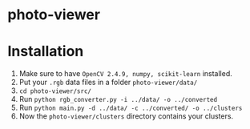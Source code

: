 photo-viewer
============

Installation
===============
1. Make sure to have ```OpenCV 2.4.9, numpy, scikit-learn``` installed.
2. Put your ```.rgb``` data files in a folder ```photo-viewer/data/```
3. ```cd photo-viewer/src/```
4. Run ```python rgb_converter.py -i ../data/ -o ../converted```
5. Run ```python main.py -d ../data/ -c ../converted/ -o ../clusters```
6. Now the ```photo-viewer/clusters``` directory contains your clusters.
